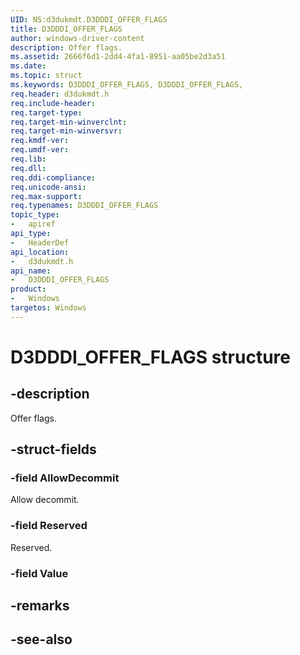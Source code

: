 ```yaml
---
UID: NS:d3dukmdt.D3DDDI_OFFER_FLAGS
title: D3DDDI_OFFER_FLAGS
author: windows-driver-content
description: Offer flags.
ms.assetid: 2666f6d1-2dd4-4fa1-8951-aa05be2d3a51
ms.date: 
ms.topic: struct
ms.keywords: D3DDDI_OFFER_FLAGS, D3DDDI_OFFER_FLAGS, 
req.header: d3dukmdt.h
req.include-header:
req.target-type:
req.target-min-winverclnt:
req.target-min-winversvr:
req.kmdf-ver:
req.umdf-ver:
req.lib:
req.dll:
req.ddi-compliance:
req.unicode-ansi:
req.max-support:
req.typenames: D3DDDI_OFFER_FLAGS
topic_type: 
-	apiref
api_type: 
-	HeaderDef
api_location: 
-	d3dukmdt.h
api_name: 
-	D3DDDI_OFFER_FLAGS
product:
-	Windows
targetos: Windows
---
```


# D3DDDI_OFFER_FLAGS structure

## -description

Offer flags.

## -struct-fields

### -field AllowDecommit

Allow decommit.

### -field Reserved

Reserved.

### -field Value
 

## -remarks

## -see-also
